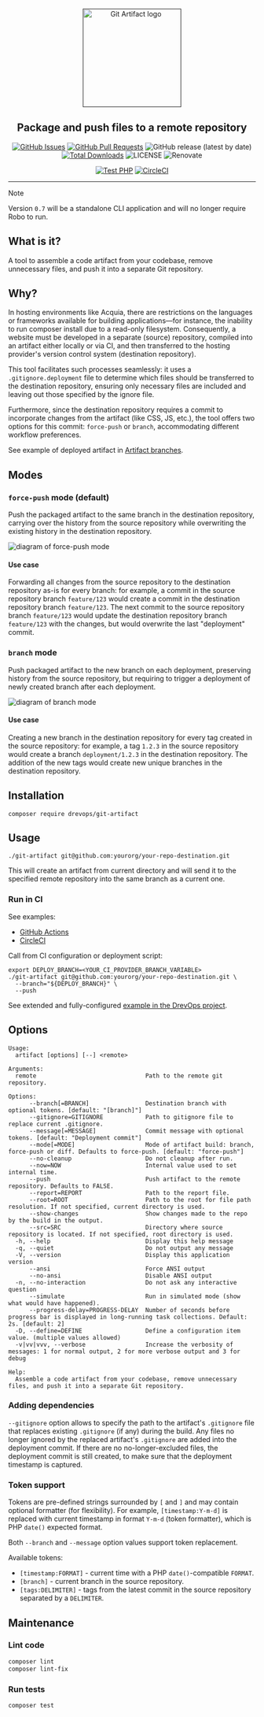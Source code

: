 <p align="center">
  <a href="" rel="noopener">
  <img width=200px height=200px src="https://placehold.jp/000000/ffffff/200x200.png?text=Git+Artifact&css=%7B%22border-radius%22%3A%22%20100px%22%7D" alt="Git Artifact logo"></a>
</p>

<h2 align="center">Package and push files to a remote repository</h2>

<div align="center">

[![GitHub Issues](https://img.shields.io/github/issues/drevops/git-artifact.svg)](https://github.com/drevops/git-artifact/issues)
[![GitHub Pull Requests](https://img.shields.io/github/issues-pr/drevops/git-artifact.svg)](https://github.com/drevops/git-artifact/pulls)
![GitHub release (latest by date)](https://img.shields.io/github/v/release/drevops/git-artifact)
[![Total Downloads](https://poser.pugx.org/drevops/behat-screenshot/downloads)](https://packagist.org/packages/drevops/git-artifact)
![LICENSE](https://img.shields.io/github/license/drevops/git-artifact)
![Renovate](https://img.shields.io/badge/renovate-enabled-green?logo=renovatebot)

[![Test PHP](https://github.com/drevops/git-artifact/actions/workflows/test-php.yml/badge.svg)](https://github.com/drevops/git-artifact/actions/workflows/test-php.yml)
[![CircleCI](https://circleci.com/gh/drevops/git-artifact.svg?style=shield)](https://circleci.com/gh/drevops/git-artifact)

</div>

---

>[!NOTE]
> Version `0.7` will be a standalone CLI application and will no longer require Robo to run.

## What is it?

A tool to assemble a code artifact from your codebase, remove unnecessary files,
and push it into a separate Git repository.

## Why?

In hosting environments like Acquia, there are restrictions on the languages or
frameworks available for building applications—for instance, the inability to
run composer install due to a read-only filesystem. Consequently, a website must
be developed in a separate (source) repository, compiled into an artifact either
locally or via CI, and then transferred to the hosting provider's version
control system (destination repository).

This tool facilitates such processes seamlessly: it uses a `.gitignore.deployment`
file to determine which files should be transferred to the destination
repository, ensuring only necessary files are included and leaving out those
specified by the ignore file.

Furthermore, since the destination repository requires a commit to incorporate
changes from the artifact (like CSS, JS, etc.), the tool offers two options for
this commit: `force-push` or `branch`, accommodating different workflow
preferences.

See example of deployed artifact
in [Artifact branches](https://github.com/drevops/git-artifact-destination/branches).

## Modes

### `force-push` mode (default)

Push the packaged artifact to the same branch in the destination repository,
carrying over the history from the source repository while overwriting the
existing history in the destination repository.

![diagram of force-push mode](https://user-images.githubusercontent.com/378794/33816665-a7b0e4a8-de8e-11e7-88f2-80baefb3d73f.png)

#### Use case

Forwarding all changes from the source repository to the destination
repository as-is for every branch: for example, a commit in the source
repository branch `feature/123` would create a commit in the destination
repository branch `feature/123`. The next commit to the source repository
branch `feature/123` would update the destination repository branch
`feature/123` with the changes, but would overwrite the last "deployment"
commit.

### `branch` mode

Push packaged artifact to the new branch on each deployment, preserving history
from the source repository, but requiring to trigger a deployment of newly
created branch after each deployment.

![diagram of branch mode](https://user-images.githubusercontent.com/378794/33816666-a87b3910-de8e-11e7-82cd-51e007ece063.png)

#### Use case

Creating a new branch in the destination repository for every tag
created in the source repository: for example, a tag `1.2.3` in the source
repository would create a branch `deployment/1.2.3` in the destination
repository. The addition of the new tags would create new unique branches in the
destination repository.

## Installation
```shell
composer require drevops/git-artifact
```

## Usage
```shell
./git-artifact git@github.com:yourorg/your-repo-destination.git
```

This will create an artifact from current directory and will send it to the
specified remote repository into the same branch as a current one.

### Run in CI

See examples:

- [GitHub Actions](.github/workflows/test-php.yml)
- [CircleCI](.circleci/config.yml)

Call from CI configuration or deployment script:
```shell
export DEPLOY_BRANCH=<YOUR_CI_PROVIDER_BRANCH_VARIABLE>
./git-artifact git@github.com:yourorg/your-repo-destination.git \
  --branch="${DEPLOY_BRANCH}" \
  --push
```

See extended and
fully-configured [example in the DrevOps project](https://github.com/drevops/drevops/blob/develop/scripts/drevops/deploy-artifact.sh).

## Options

    Usage:
      artifact [options] [--] <remote>

    Arguments:
      remote                               Path to the remote git repository.

    Options:
          --branch[=BRANCH]                Destination branch with optional tokens. [default: "[branch]"]
          --gitignore=GITIGNORE            Path to gitignore file to replace current .gitignore.
          --message[=MESSAGE]              Commit message with optional tokens. [default: "Deployment commit"]
          --mode[=MODE]                    Mode of artifact build: branch, force-push or diff. Defaults to force-push. [default: "force-push"]
          --no-cleanup                     Do not cleanup after run.
          --now=NOW                        Internal value used to set internal time.
          --push                           Push artifact to the remote repository. Defaults to FALSE.
          --report=REPORT                  Path to the report file.
          --root=ROOT                      Path to the root for file path resolution. If not specified, current directory is used.
          --show-changes                   Show changes made to the repo by the build in the output.
          --src=SRC                        Directory where source repository is located. If not specified, root directory is used.
      -h, --help                           Display this help message
      -q, --quiet                          Do not output any message
      -V, --version                        Display this application version
          --ansi                           Force ANSI output
          --no-ansi                        Disable ANSI output
      -n, --no-interaction                 Do not ask any interactive question
          --simulate                       Run in simulated mode (show what would have happened).
          --progress-delay=PROGRESS-DELAY  Number of seconds before progress bar is displayed in long-running task collections. Default: 2s. [default: 2]
      -D, --define=DEFINE                  Define a configuration item value. (multiple values allowed)
      -v|vv|vvv, --verbose                 Increase the verbosity of messages: 1 for normal output, 2 for more verbose output and 3 for debug

    Help:
      Assemble a code artifact from your codebase, remove unnecessary files, and push it into a separate Git repository.

### Adding dependencies

`--gitignore` option allows to specify the path to the artifact's `.gitignore`
file that replaces existing `.gitignore` (if any) during the build. Any files no
longer ignored by the replaced artifact's `.gitignore` are added into the
deployment commit. If there are no no-longer-excluded files, the deployment
commit is still created, to make sure that the deployment timestamp is
captured.

### Token support

Tokens are pre-defined strings surrounded by `[` and `]` and may contain
optional formatter (for flexibility). For example, `[timestamp:Y-m-d]` is
replaced with current timestamp in format `Y-m-d` (token formatter), which is
PHP `date()` expected format.

Both `--branch` and `--message` option values support token replacement.

Available tokens:

- `[timestamp:FORMAT]` - current time with a PHP `date()`-compatible `FORMAT`.
- `[branch]` - current branch in the source repository.
- `[tags:DELIMITER]` - tags from the latest commit in the source repository
   separated by a `DELIMITER`.

## Maintenance

### Lint code

```bash
composer lint
composer lint-fix
```

### Run tests

```bash
composer test
```

